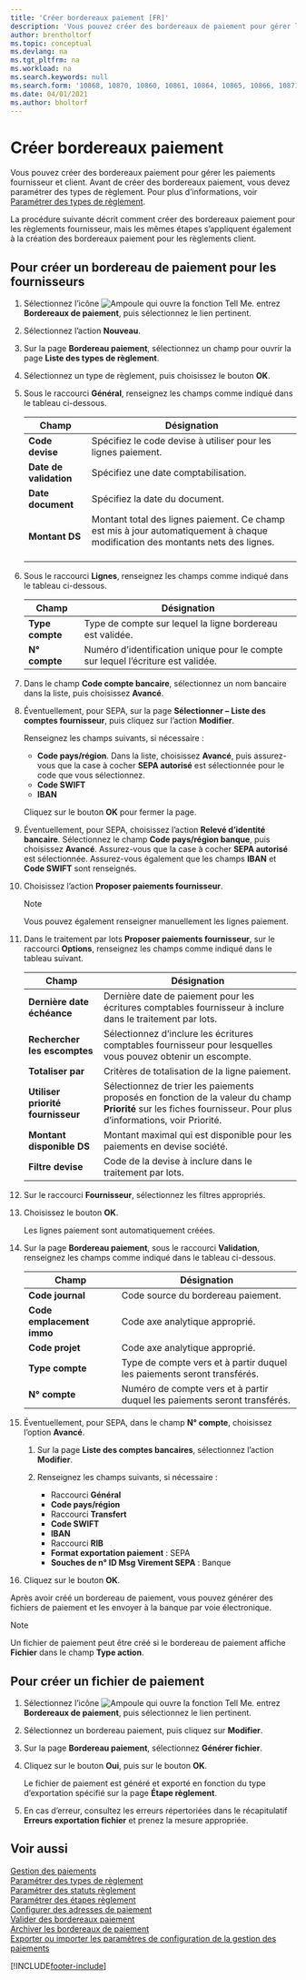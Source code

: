 ```yaml
---
title: 'Créer bordereaux paiement [FR]'
description: 'Vous pouvez créer des bordereaux de paiement pour gérer les paiements des fournisseurs et des clients dans la version française de Business Central. Avant de créer des bordereaux paiement, vous devez paramétrer des types de règlement.'
author: brentholtorf
ms.topic: conceptual
ms.devlang: na
ms.tgt_pltfrm: na
ms.workload: na
ms.search.keywords: null
ms.search.form: '10868, 10870, 10860, 10861, 10864, 10865, 10866, 10871, 10872, 10873, 10874, 10877, 10878, 10879, 10869, 10867, 10882, 10880'
ms.date: 04/01/2021
ms.author: bholtorf
---
```

# Créer bordereaux paiement
Vous pouvez créer des bordereaux paiement pour gérer les paiements fournisseur et client. Avant de créer des bordereaux paiement, vous devez paramétrer des types de règlement. Pour plus d’informations, voir [Paramétrer des types de règlement](how-to-set-up-payment-classes.md).  

La procédure suivante décrit comment créer des bordereaux paiement pour les règlements fournisseur, mais les mêmes étapes s’appliquent également à la création des bordereaux paiement pour les règlements client.  

## Pour créer un bordereau de paiement pour les fournisseurs  

1.  Sélectionnez l’icône ![Ampoule qui ouvre la fonction Tell Me.](../../media/ui-search/search_small.png "Dites-moi ce que vous voulez faire") entrez **Bordereaux de paiement**, puis sélectionnez le lien pertinent.  
2.  Sélectionnez l’action **Nouveau**.  
3.  Sur la page **Bordereau paiement**, sélectionnez un champ pour ouvrir la page **Liste des types de règlement**.  
4.  Sélectionnez un type de règlement, puis choisissez le bouton **OK**.  
5.  Sous le raccourci **Général**, renseignez les champs comme indiqué dans le tableau ci-dessous.  

    |Champ|Désignation|  
    |---------------------------------|---------------------------------------|  
    |**Code devise**|Spécifiez le code devise à utiliser pour les lignes paiement.|  
    |**Date de validation**|Spécifiez une date comptabilisation.|  
    |**Date document**|Spécifiez la date du document.|  
    |**Montant DS**|Montant total des lignes paiement. Ce champ est mis à jour automatiquement à chaque modification des montants nets des lignes.<br /><br />|  

6.  Sous le raccourci **Lignes**, renseignez les champs comme indiqué dans le tableau ci-dessous.  

    |Champ|Désignation|  
    |---------------------------------|---------------------------------------|  
    |**Type compte**|Type de compte sur lequel la ligne bordereau est validée.|  
    |**N° compte**|Numéro d’identification unique pour le compte sur lequel l’écriture est validée.|  

7.  Dans le champ **Code compte bancaire**, sélectionnez un nom bancaire dans la liste, puis choisissez **Avancé**.  
8.  Éventuellement, pour SEPA, sur la page **Sélectionner – Liste des comptes fournisseur**, puis cliquez sur l’action **Modifier**.  

    Renseignez les champs suivants, si nécessaire :  

    - **Code pays/région**. Dans la liste, choisissez **Avancé**, puis assurez-vous que la case à cocher **SEPA autorisé** est sélectionnée pour le code que vous sélectionnez.  
    - **Code SWIFT**  
    - **IBAN**  

    Cliquez sur le bouton **OK** pour fermer la page.  

9. Éventuellement, pour SEPA, choisissez l’action **Relevé d’identité bancaire**. Sélectionnez le champ **Code pays/région banque**, puis choisissez **Avancé**. Assurez-vous que la case à cocher **SEPA autorisé** est sélectionnée. Assurez-vous également que les champs **IBAN** et **Code SWIFT** sont renseignés.  

10. Choisissez l’action **Proposer paiements fournisseur**.  

    > [!NOTE]  
    >  Vous pouvez également renseigner manuellement les lignes paiement.  

11. Dans le traitement par lots **Proposer paiements fournisseur**, sur le raccourci **Options**, renseignez les champs comme indiqué dans le tableau suivant.  

    |Champ|Désignation|  
    |---------------------------------|---------------------------------------|  
    |**Dernière date échéance**|Dernière date de paiement pour les écritures comptables fournisseur à inclure dans le traitement par lots.|  
    |**Rechercher les escomptes**|Sélectionnez d’inclure les écritures comptables fournisseur pour lesquelles vous pouvez obtenir un escompte.|  
    |**Totaliser par**|Critères de totalisation de la ligne paiement.|  
    |**Utiliser priorité fournisseur**|Sélectionnez de trier les paiements proposés en fonction de la valeur du champ **Priorité** sur les fiches fournisseur. Pour plus d’informations, voir Priorité.|  
    |**Montant disponible DS**|Montant maximal qui est disponible pour les paiements en devise société.|  
    |**Filtre devise**|Code de la devise à inclure dans le traitement par lots.|  

12. Sur le raccourci **Fournisseur**, sélectionnez les filtres appropriés.  
13. Choisissez le bouton **OK**.  

    Les lignes paiement sont automatiquement créées.  

14. Sur la page **Bordereau paiement**, sous le raccourci **Validation**, renseignez les champs comme indiqué dans le tableau ci-dessous.  

    |Champ|Désignation|  
    |---------------------------------|---------------------------------------|  
    |**Code journal**|Code source du bordereau paiement.|  
    |**Code emplacement immo**|Code axe analytique approprié.|  
    |**Code projet**|Code axe analytique approprié.|  
    |**Type compte**|Type de compte vers et à partir duquel les paiements seront transférés.|  
    |**N° compte**|Numéro de compte vers et à partir duquel les paiements seront transférés.|  

15. Éventuellement, pour SEPA, dans le champ **N° compte**, choisissez l’option **Avancé**.  

    1. Sur la page **Liste des comptes bancaires**, sélectionnez l’action **Modifier**.  
    2. Renseignez les champs suivants, si nécessaire :  

        - Raccourci **Général**  
        - **Code pays/région**  
        - Raccourci **Transfert**  
        - **Code SWIFT**  
        - **IBAN**  
        - Raccourci **RIB**  
        - **Format exportation paiement** : SEPA  
        - **Souches de n° ID Msg Virement SEPA** : Banque  

16. Cliquez sur le bouton **OK**.  

Après avoir créé un bordereau de paiement, vous pouvez générer des fichiers de paiement et les envoyer à la banque par voie électronique.  

> [!NOTE]  
>  Un fichier de paiement peut être créé si le bordereau de paiement affiche **Fichier** dans le champ **Type action**.

## Pour créer un fichier de paiement  

1.  Sélectionnez l’icône ![Ampoule qui ouvre la fonction Tell Me.](../../media/ui-search/search_small.png "Dites-moi ce que vous voulez faire") entrez **Bordereaux de paiement**, puis sélectionnez le lien pertinent.  
2.  Sélectionnez un bordereau paiement, puis cliquez sur **Modifier**.  
3.  Sur la page **Bordereau paiement**, sélectionnez **Générer fichier**.  
4.  Cliquez sur le bouton **Oui**, puis sur le bouton **OK**.  

    Le fichier de paiement est généré et exporté en fonction du type d’exportation spécifié sur la page **Étape règlement**.  

5.  En cas d’erreur, consultez les erreurs répertoriées dans le récapitulatif **Erreurs exportation fichier** et prenez la mesure appropriée.  

## Voir aussi  
 [Gestion des paiements](payment-management.md)   
 [Paramétrer des types de règlement](how-to-set-up-payment-classes.md)   
 [Paramétrer des statuts règlement](/dynamics365/business-central/LocalFunctionality/France/how-to-set-up-payment-classes)   
 [Paramétrer des étapes règlement](/dynamics365/business-central/LocalFunctionality/France/how-to-set-up-payment-classes)   
 [Configurer des adresses de paiement](how-to-set-up-payment-addresses.md)   
 [Valider des bordereaux paiement](how-to-post-payment-slips.md)   
 [Archiver les bordereaux de paiement](how-to-archive-payment-slips.md)   
 [Exporter ou importer les paramètres de configuration de la gestion des paiements](how-to-export-or-import-payment-management-setup-parameters.md)


[!INCLUDE[footer-include](../../includes/footer-banner.md)]